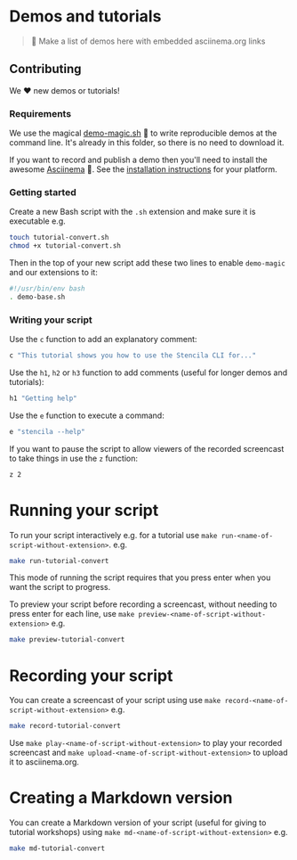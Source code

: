 # Demos and tutorials

> :wrench: Make a list of demos here with embedded asciinema.org links

## Contributing

We :heart: new demos or tutorials!

### Requirements

We use the magical [demo-magic.sh](https://github.com/paxtonhare/demo-magic) :star2: to write reproducible demos at the command line. It's already in this folder, so there is no need to download it.

If you want to record and publish a demo then you'll need to install the awesome [Asciinema](https://asciinema.org/) :movie_camera:. See the [installation instructions](https://asciinema.org/docs/installation) for your platform.

### Getting started

Create a new Bash script with the `.sh` extension and make sure it is executable e.g.

```bash
touch tutorial-convert.sh
chmod +x tutorial-convert.sh
```

Then in the top of your new script add these two lines to enable `demo-magic` and our extensions to it:

```bash
#!/usr/bin/env bash
. demo-base.sh
```

### Writing your script

Use the `c` function to add an explanatory comment:

```bash
c "This tutorial shows you how to use the Stencila CLI for..."
```

Use the `h1`, `h2` or `h3` function to add comments (useful for longer demos and tutorials):

```bash
h1 "Getting help"
```

Use the `e` function to execute a command:

```bash
e "stencila --help"
```

If you want to pause the script to allow viewers of the recorded screencast to take things in use the `z` function:

```bash
z 2
```

# Running your script

To run your script interactively e.g. for a tutorial  use `make run-<name-of-script-without-extension>`. e.g.

```bash
make run-tutorial-convert
```

This mode of running the script requires that you press enter when you want the script to progress.

To preview your script before recording a screencast, without needing to press enter for each line, use `make preview-<name-of-script-without-extension>` e.g.

```bash
make preview-tutorial-convert
```

# Recording your script

You can create a screencast of your script using use `make record-<name-of-script-without-extension>` e.g.

```bash
make record-tutorial-convert
```

Use `make play-<name-of-script-without-extension>` to play your recorded screencast and `make upload-<name-of-script-without-extension>` to upload it to asciinema.org.

# Creating a Markdown version

You can create a Markdown version of your script (useful for giving to tutorial workshops) using `make md-<name-of-script-without-extension>` e.g.

```bash
make md-tutorial-convert
```
